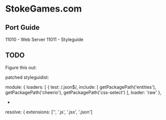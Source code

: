 # StokeGames.com


## Port Guide

11010 - Web Server
11011 - Styleguide

## TODO

Figure this out:

patched styleguidist:

module: {
    loaders: [
        {
            test: /\.json$/,
            include: [
                getPackagePath('entities'),
                getPackagePath('cheerio'),
                getPackagePath('css-select')
            ],
            loader: 'raw'
        },
        
+


resolve: {
    extensions: ['', '.js', '.jsx', '.json']
